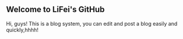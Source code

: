 ## Welcome to LiFei's GitHub

Hi, guys! This is a blog system, you can edit and post a blog easily and quickly,hhhh!

